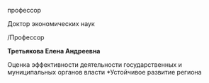 профессор

Доктор экономических наук

/Профессор

**Третьякова Елена Андреевна**

Оценка эффективности деятельности государственных и муниципальных органов власти
	*Устойчивое развитие региона
